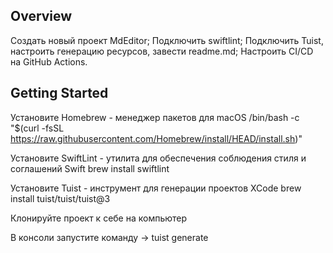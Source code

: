 ## Overview

Создать новый проект MdEditor;
Подключить swiftlint;
Подключить Tuist, настроить генерацию ресурсов, завести readme.md;
Настроить CI/CD на GitHub Actions.

## Getting Started
Установите Homebrew - менеджер пакетов для macOS /bin/bash -c "$(curl 
-fsSL https://raw.githubusercontent.com/Homebrew/install/HEAD/install.sh)"

Установите SwiftLint - утилита для обеспечения соблюдения стиля и соглашений Swift brew 
install swiftlint

Установите Tuist - инструмент для генерации проектов XCode brew install tuist/tuist/tuist@3

Клонируйте проект к себе на компьютер

В консоли запустите команду -> tuist generate

